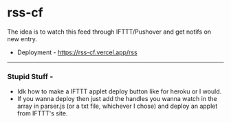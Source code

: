 # rss-cf
The idea is to watch this feed through IFTTT/Pushover and get notifs on new entry.
 - Deployment - https://rss-cf.vercel.app/rss

---

### Stupid Stuff -
- Idk how to make a IFTTT applet deploy button like for heroku or I would.
- If you wanna deploy then just add the handles you wanna watch in the array in parser.js (or a txt file, whichever I chose) and deploy an applet from IFTTT's site.